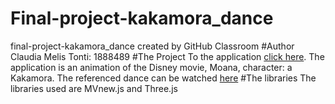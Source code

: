 # Final-project-kakamora_dance
final-project-kakamora_dance created by GitHub Classroom
#Author
Claudia Melis Tonti: 1888489
#The Project
To the application [click here](https://Allyjuke96.github.com/SapienzaInteractiveGraphicsCourse/final-project-kakamora_dance/blob/gh-pages/Final/kakamora.html).
The application is an animation of the Disney movie, Moana, character: a Kakamora. The referenced dance can be watched [here](https://www.youtube.com/watch?v=Nz5sa1zGFTo)
#The libraries
The libraries used are MVnew.js and Three.js

